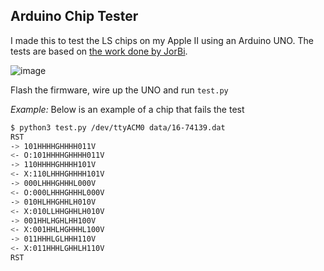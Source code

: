 Arduino Chip Tester
-------------------

I made this to test the LS chips on my Apple II using an Arduino UNO.
The tests are based on [the work done by JorBi](https://www.instructables.com/Arduino-IC-Tester/).


![image](https://github.com/user-attachments/assets/8de85816-8417-4187-92cd-55f8e2543c07)

Flash the firmware, wire up the UNO and run `test.py`

*Example:*
Below is an example of a chip that fails the test

```sh
$ python3 test.py /dev/ttyACM0 data/16-74139.dat
RST
-> 101HHHHGHHHH011V
<- O:101HHHHGHHHH011V
-> 110HHHHGHHHH101V
<- X:110LHHHGHHHH101V
-> 000LHHHGHHHL000V
<- O:000LHHHGHHHL000V
-> 010HLHHGHHLH010V
<- X:010LLHHGHHLH010V
-> 001HHLHGHLHH100V
<- X:001HHLHGHHHL100V
-> 011HHHLGLHHH110V
<- X:011HHHLGHHLH110V
RST
```
